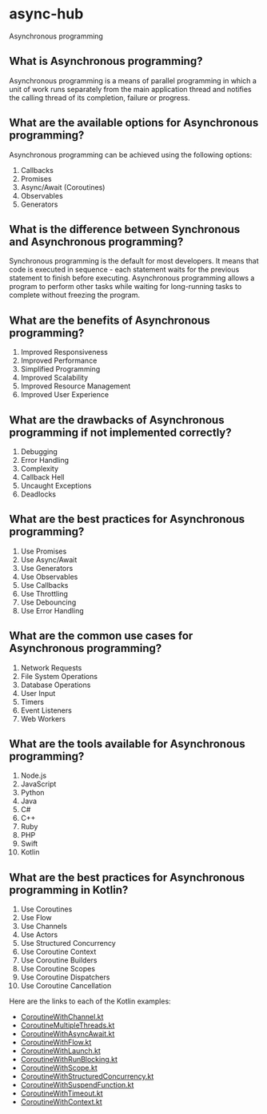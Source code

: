 # async-hub

Asynchronous programming

## What is Asynchronous programming?

Asynchronous programming is a means of parallel programming in which a unit of work runs separately from the main application thread and notifies the calling thread of its completion, failure or progress.

## What are the available options for Asynchronous programming?

Asynchronous programming can be achieved using the following options:

1. Callbacks
2. Promises
3. Async/Await (Coroutines)
4. Observables
5. Generators

## What is the difference between Synchronous and Asynchronous programming?

Synchronous programming is the default for most developers. It means that code is executed in sequence - each statement waits for the previous statement to finish before executing. Asynchronous programming allows a program to perform other tasks while waiting for long-running tasks to complete without freezing the program.

## What are the benefits of Asynchronous programming?

1. Improved Responsiveness
2. Improved Performance
3. Simplified Programming
4. Improved Scalability
5. Improved Resource Management
6. Improved User Experience

## What are the drawbacks of Asynchronous programming if not implemented correctly?

1. Debugging
2. Error Handling
3. Complexity
4. Callback Hell
5. Uncaught Exceptions
6. Deadlocks

## What are the best practices for Asynchronous programming?

1. Use Promises
2. Use Async/Await
3. Use Generators
4. Use Observables
5. Use Callbacks
6. Use Throttling
7. Use Debouncing
8. Use Error Handling

## What are the common use cases for Asynchronous programming?

1. Network Requests
2. File System Operations
3. Database Operations
4. User Input
5. Timers
6. Event Listeners
7. Web Workers

## What are the tools available for Asynchronous programming?

1. Node.js
2. JavaScript
3. Python
4. Java
5. C#
6. C++
7. Ruby
8. PHP
9. Swift
10. Kotlin

## What are the best practices for Asynchronous programming in Kotlin?

1. Use Coroutines
2. Use Flow
3. Use Channels
4. Use Actors
5. Use Structured Concurrency
6. Use Coroutine Context
7. Use Coroutine Builders
8. Use Coroutine Scopes
9. Use Coroutine Dispatchers
10. Use Coroutine Cancellation


Here are the links to each of the Kotlin examples:

- [CoroutineWithChannel.kt](src/main/kotlin/com/example/CoroutineWithChannel.kt)
- [CoroutineMultipleThreads.kt](src/main/kotlin/com/example/CoroutineMultipleThreads.kt)
- [CoroutineWithAsyncAwait.kt](src/main/kotlin/com/example/CoroutineWithAsyncAwait.kt)
- [CoroutineWithFlow.kt](src/main/kotlin/com/example/CoroutineWithFlow.kt)
- [CoroutineWithLaunch.kt](src/main/kotlin/com/example/CoroutineWithLaunch.kt)
- [CoroutineWithRunBlocking.kt](src/main/kotlin/com/example/CoroutineWithRunBlocking.kt)
- [CoroutineWithScope.kt](src/main/kotlin/com/example/CoroutineWithScope.kt)
- [CoroutineWithStructuredConcurrency.kt](src/main/kotlin/com/example/CoroutineWithStructuredConcurrency.kt)
- [CoroutineWithSuspendFunction.kt](src/main/kotlin/com/example/CoroutineWithSuspendFunction.kt)
- [CoroutineWithTimeout.kt](src/main/kotlin/com/example/CoroutineWithTimeout.kt)
- [CoroutineWithContext.kt](src/main/kotlin/com/example/CoroutineWithContext.kt)